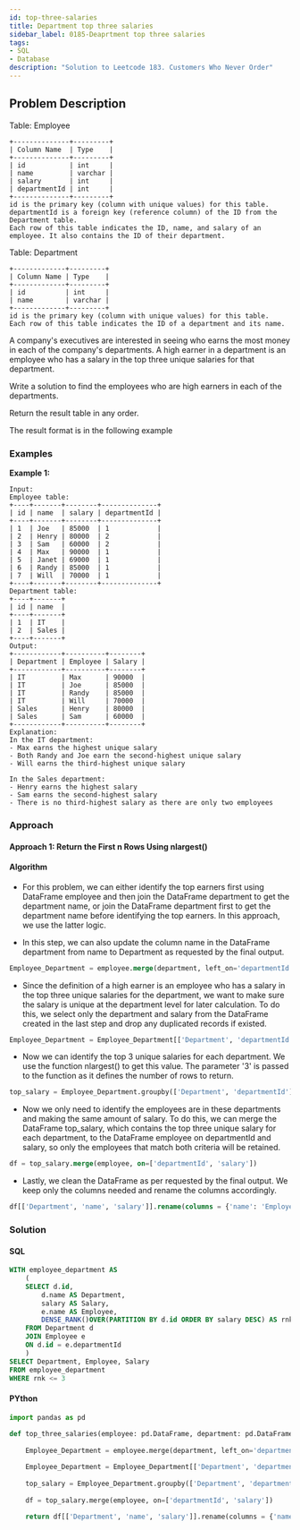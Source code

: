 ```yaml
---
id: top-three-salaries
title: Department top three salaries
sidebar_label: 0185-Deaprtment top three salaries
tags:
- SQL
- Database
description: "Solution to Leetcode 183. Customers Who Never Order"
---
```


## Problem Description

Table: Employee
```
+--------------+---------+
| Column Name  | Type    |
+--------------+---------+
| id           | int     |
| name         | varchar |
| salary       | int     |
| departmentId | int     |
+--------------+---------+
id is the primary key (column with unique values) for this table.
departmentId is a foreign key (reference column) of the ID from the Department table.
Each row of this table indicates the ID, name, and salary of an employee. It also contains the ID of their department.
```
Table: Department
```
+-------------+---------+
| Column Name | Type    |
+-------------+---------+
| id          | int     |
| name        | varchar |
+-------------+---------+
id is the primary key (column with unique values) for this table.
Each row of this table indicates the ID of a department and its name.

```

A company's executives are interested in seeing who earns the most money in each of the company's departments. A high earner in a department is an employee who has a salary in the top three unique salaries for that department.

Write a solution to find the employees who are high earners in each of the departments.

Return the result table in any order.

The result format is in the following example
### Examples

**Example 1:**
```
Input: 
Employee table:
+----+-------+--------+--------------+
| id | name  | salary | departmentId |
+----+-------+--------+--------------+
| 1  | Joe   | 85000  | 1            |
| 2  | Henry | 80000  | 2            |
| 3  | Sam   | 60000  | 2            |
| 4  | Max   | 90000  | 1            |
| 5  | Janet | 69000  | 1            |
| 6  | Randy | 85000  | 1            |
| 7  | Will  | 70000  | 1            |
+----+-------+--------+--------------+
Department table:
+----+-------+
| id | name  |
+----+-------+
| 1  | IT    |
| 2  | Sales |
+----+-------+
Output: 
+------------+----------+--------+
| Department | Employee | Salary |
+------------+----------+--------+
| IT         | Max      | 90000  |
| IT         | Joe      | 85000  |
| IT         | Randy    | 85000  |
| IT         | Will     | 70000  |
| Sales      | Henry    | 80000  |
| Sales      | Sam      | 60000  |
+------------+----------+--------+
Explanation: 
In the IT department:
- Max earns the highest unique salary
- Both Randy and Joe earn the second-highest unique salary
- Will earns the third-highest unique salary

In the Sales department:
- Henry earns the highest salary
- Sam earns the second-highest salary
- There is no third-highest salary as there are only two employees
```

### Approach
#### Approach 1: Return the First n Rows Using nlargest()
#### Algorithm
- For this problem, we can either identify the top earners first using DataFrame employee and then join the DataFrame department to get the department name, or join the DataFrame department first to get the department name before identifying the top earners. In this approach, we use the latter logic.

- In this step, we can also update the column name in the DataFrame department from name to Department as requested by the final output.
```sql
Employee_Department = employee.merge(department, left_on='departmentId', right_on='id').rename(columns = {'name_y': 'Department'})
```

- Since the definition of a high earner is an employee who has a salary in the top three unique salaries for the department, we want to make sure the salary is unique at the department level for later calculation. To do this, we select only the department and salary from the DataFrame created in the last step and drop any duplicated records if existed.
```sql  
Employee_Department = Employee_Department[['Department', 'departmentId', 'salary']].drop_duplicates()
```

- Now we can identify the top 3 unique salaries for each department. We use the function nlargest() to get this value. The parameter '3' is passed to the function as it defines the number of rows to return.

```sql
top_salary = Employee_Department.groupby(['Department', 'departmentId']).salary.nlargest(3).reset_index()
```

- Now we only need to identify the employees are in these departments and making the same amount of salary. To do this, we can merge the DataFrame top_salary, which contains the top three unique salary for each department, to the DataFrame employee on departmentId and salary, so only the employees that match both criteria will be retained.


```sql
df = top_salary.merge(employee, on=['departmentId', 'salary'])
```

- Lastly, we clean the DataFrame as per requested by the final output. We keep only the columns needed and rename the columns accordingly.

```sql
df[['Department', 'name', 'salary']].rename(columns = {'name': 'Employee', 'salary': 'Salary'})
```

### Solution

#### SQL

```sql
WITH employee_department AS
    (
    SELECT d.id, 
        d.name AS Department, 
        salary AS Salary, 
        e.name AS Employee, 
        DENSE_RANK()OVER(PARTITION BY d.id ORDER BY salary DESC) AS rnk
    FROM Department d
    JOIN Employee e
    ON d.id = e.departmentId
    )
SELECT Department, Employee, Salary
FROM employee_department
WHERE rnk <= 3
```

#### PYthon
```python
import pandas as pd
​
def top_three_salaries(employee: pd.DataFrame, department: pd.DataFrame) -> pd.DataFrame:
    
    Employee_Department = employee.merge(department, left_on='departmentId', right_on='id').rename(columns = {'name_y': 'Department'})

    Employee_Department = Employee_Department[['Department', 'departmentId', 'salary']].drop_duplicates()
    
    top_salary = Employee_Department.groupby(['Department', 'departmentId']).salary.nlargest(3).reset_index()
    
    df = top_salary.merge(employee, on=['departmentId', 'salary'])
    
    return df[['Department', 'name', 'salary']].rename(columns = {'name': 'Employee', 'salary': 'Salary'})
```


